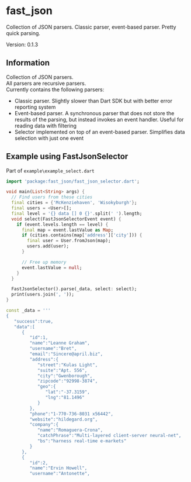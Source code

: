 # fast_json

Collection of JSON parsers. Classic parser, event-based parser. Pretty quick parsing.

Version: 0.1.3

## Information

Collection of JSON parsers.  
All parsers are recursive parsers.  
Currently contains the following parsers:

- Classic parser. Slightly slower than Dart SDK but with better error reporting system
- Event-based parser. A synchronous parser that does not store the results of the parsing, but instead invokes an event handler. Useful for reading data with filtering
- Selector implemented on top of an event-based parser. Simplifies data selection with just one event

## Example using FastJsonSelector

Part of `example\example_select.dart`

```dart
import 'package:fast_json/fast_json_selector.dart';

void main(List<String> args) {
  // Find users from these cities
  final cities = {'McKenziehaven', 'Wisokyburgh'};
  final users = <User>[];
  final level = '{} data [] 0 {}'.split(' ').length;
  void select(FastJsonSelectorEvent event) {
    if (event.levels.length == level) {
      final map = event.lastValue as Map;
      if (cities.contains(map['address']['city'])) {
        final user = User.fromJson(map);
        users.add(user);
      }

      // Free up memory
      event.lastValue = null;
    }
  }

  FastJsonSelector().parse(_data, select: select);
  print(users.join(', '));
}

const _data = '''
{
   "success":true,
   "data":[
      {
         "id":1,
         "name":"Leanne Graham",
         "username":"Bret",
         "email":"Sincere@april.biz",
         "address":{
            "street":"Kulas Light",
            "suite":"Apt. 556",
            "city":"Gwenborough",
            "zipcode":"92998-3874",
            "geo":{
               "lat":"-37.3159",
               "lng":"81.1496"
            }
         },
         "phone":"1-770-736-8031 x56442",
         "website":"hildegard.org",
         "company":{
            "name":"Romaguera-Crona",
            "catchPhrase":"Multi-layered client-server neural-net",
            "bs":"harness real-time e-markets"
         }
      },
      {
         "id":2,
         "name":"Ervin Howell",
         "username":"Antonette",

```